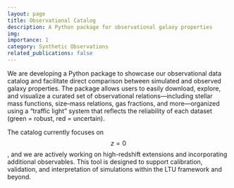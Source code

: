```yaml
---
layout: page
title: Observational Catalog
description: A Python package for observational galaxy properties
img:
importance: 1
category: Synthetic Observations
related_publications: false
---
```



We are developing a Python package to showcase our observational data catalog and facilitate direct comparison between simulated and observed galaxy properties. The package allows users to easily download, explore, and visualize a curated set of observational relations—including stellar mass functions, size–mass relations, gas fractions, and more—organized using a “traffic light” system that reflects the reliability of each dataset (green = robust, red = uncertain).

The catalog currently focuses on $$z=0$$, and we are actively working on high-redshift extensions and incorporating additional observables. This tool is designed to support calibration, validation, and interpretation of simulations within the LTU framework and beyond.
